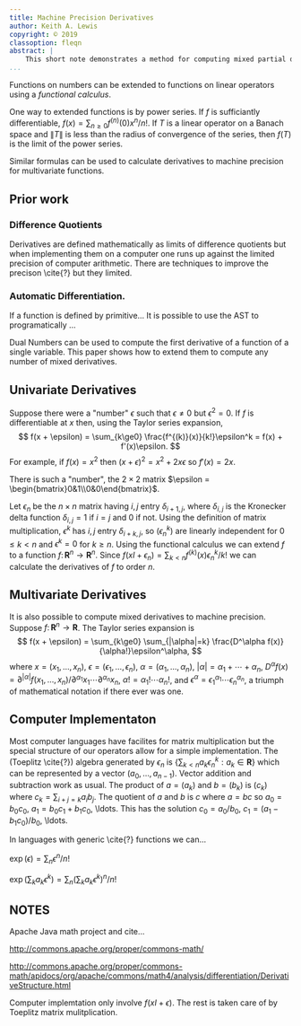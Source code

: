 ```yaml
---
title: Machine Precision Derivatives
author: Keith A. Lewis
copyright: © 2019
classoption: fleqn
abstract: |
	This short note demonstrates a method for computing mixed partial derivatives to machine precision.
...
```


Functions on numbers can be extended to functions on linear operators
using a _functional calculus_.

One way to extended functions is by power series.  If $f$ is sufficiantly
differentiable, $f(x) = \sum_{n\ge0} f^{(n)}(0) x^n/n!$. If $T$ is a
linear operator on a Banach space and $\|T\|$ is less than the radius of
convergence of the series, then $f(T)$ is the limit of the power series.

Similar formulas can be used to calculate derivatives to machine precision for
multivariate functions.

## Prior work

### Difference Quotients

Derivatives are defined mathematically as limits of difference quotients
but when implementing them on a computer one runs up against the limited
precision of computer arithmetic. There are techniques to improve the
precison \cite{?} but they limited.

### Automatic Differentiation.

If a function is defined by primitive... It is possible to use the AST to programatically ...

Dual Numbers can be used to compute the first derivative of a function of a single variable.
This paper shows how to extend them to compute any number of mixed derivatives.

## Univariate Derivatives

Suppose there were a "number" $\epsilon$ such that $\epsilon\not=0$ but
$\epsilon^2 = 0$. If $f$ is differentiable at $x$ then, using the Taylor
series expansion,
$$
	f(x + \epsilon) = \sum_{k\ge0} \frac{f^{(k)}(x)}{k!}\epsilon^k  = f(x) + f'(x)\epsilon.
$$
For example, if $f(x) = x^2$ then $(x + \epsilon)^2 = x^2 + 2x\epsilon$
so $f'(x) = 2x$.

There is such a "number", the $2\times 2$ matrix $\epsilon =
\begin{bmatrix}0&1\\0&0\end{bmatrix}$.

Let $\epsilon_n$ be the $n\times n$ matrix having $i,j$ entry
$\delta_{i+1,j}$, where $\delta_{i,j}$ is the Kronecker delta function
$\delta_{i,j} = 1$ if $i = j$ and 0 if not.  Using
the definition of matrix multiplication, $\epsilon^k$ has $i,j$ entry
$\delta_{i+k,j}$, so $(\epsilon_n^k)$ are linearly independent for $0\le
k < n$ and $\epsilon^k=0$ for $k\ge n$. Using the functional calculus
we can extend $f$ to a function $f\colon\mathbf{R}^n\to\mathbf{R}^n$.
Since $f(xI + \epsilon_n) = \sum_{k<n} f^{(k)}(x) \epsilon_n^k/k!$
we can calculate the derivatives of $f$ to order $n$.

## Multivariate Derivatives

It is also possible to compute mixed derivatives to machine precision.
Suppose $f\colon\mathbf{R}^n\to\mathbf{R}$. The Taylor series expansion is
$$
	f(x + \epsilon) = \sum_{k\ge0} \sum_{|\alpha|=k} \frac{D^\alpha f(x)}{\alpha!}\epsilon^\alpha,
$$
where $x = (x_1,\ldots,x_n)$,
$\epsilon = (\epsilon_1,\ldots,\epsilon_n$),
$\alpha = (\alpha_1, \ldots, \alpha_n)$,
$|\alpha| = \alpha_1 + \cdots + \alpha_n$,
$D^\alpha f(x) = \partial^{|\alpha|}f(x_1,\ldots,x_n)/\partial^{\alpha_1} x_1\cdots\partial^{\alpha_n} x_n$,
$\alpha! = \alpha_1!\cdots\alpha_n!$,
and $\epsilon^\alpha = \epsilon_1^{\alpha_1}\cdots\epsilon_n^{\alpha_n}$,
a triumph of mathematical notation if there ever was one.

## Computer Implementaton

Most computer languages have facilites for matrix multiplication
but the special structure of our operators allow for a simple
implementation. The (Toeplitz \cite{?}) algebra generated by $\epsilon_n$ is $\{\sum_{k <
n} a_k \epsilon_n^k: a_k\in\mathbf{R}\}$ which can be represented by
a vector $(a_0,\ldots,a_{n-1})$. Vector addition and subtraction work
as usual.  The product of $a = (a_k)$ and $b = (b_k)$ is $(c_k)$ where
$c_k = \sum_{i + j = k} a_i b_j$. The quotient of $a$ and $b$ is $c$
where $a = bc$ so $a_0 = b_0 c_0$, $a_1 =
b_0c_1 + b_1 c_0$, \ldots. This has the solution
$c_0 = a_0/b_0$, $c_1 = (a_1 - b_1c_0)/b_0$, \ldots.

In languages with generic \cite{?} functions we can...

$\exp(\epsilon) = \sum_n \epsilon^n/n!$

$\exp(\sum_k a_k\epsilon^k) = \sum_n (\sum_k a_k\epsilon^k)^n/n!$


## NOTES

Apache Java math project and cite...

http://commons.apache.org/proper/commons-math/

http://commons.apache.org/proper/commons-math/apidocs/org/apache/commons/math4/analysis/differentiation/DerivativeStructure.html


Computer implemtation only involve $f(xI + \epsilon)$. The rest is taken care of by Toeplitz matrix mulitplication.
